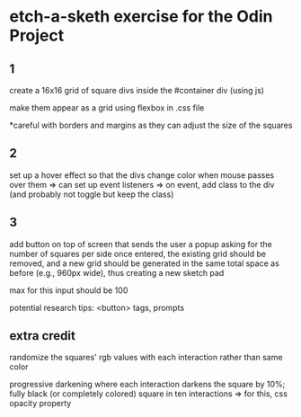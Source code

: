 # etch-a-sketh exercise for the Odin Project

## 1

create a 16x16 grid of square divs inside the #container div (using js)

make them appear as a grid using flexbox in .css file

*careful with borders and margins as they can adjust the size of the squares

## 2

set up a hover effect so that the divs change color when mouse passes over them
=> can set up event listeners
=> on event, add class to the div (and probably not toggle but keep the class)

## 3

add button on top of screen that sends the user a popup asking for the number of squares per side
once entered, the existing grid should be removed, and a new grid should be generated
in the same total space as before (e.g., 960px wide), thus creating a new sketch pad

max for this input should be 100

potential research tips: \<button> tags, prompts


## extra credit

randomize the squares' rgb values with each interaction rather than same color

progressive darkening where each interaction darkens the square by 10%;
fully black (or completely colored) square in ten interactions
=> for this, css opacity property